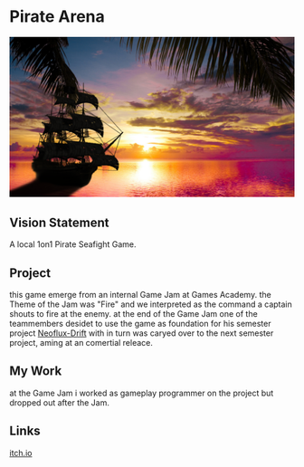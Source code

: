 # Pirate Arena

![LOGO](res/PirateArena.png)

## Vision Statement

A local 1on1 Pirate Seafight Game.

## Project

this game emerge from an internal Game Jam at Games Academy. the Theme of the Jam was "Fire" and we interpreted as the command a captain shouts to fire at the enemy. at the end of the Game Jam one of the teammembers desidet to use the game as foundation for his semester project [Neoflux-Drift](https://www.facebook.com/Neoflux-Drift-413204549232415/) with in turn was caryed over to the next semester project, aming at an comertial releace.

## My Work

at the Game Jam i worked as gameplay programmer on the project but dropped out after the Jam.

## Links

[itch.io](https://pommelz.itch.io/pirate-arena)
